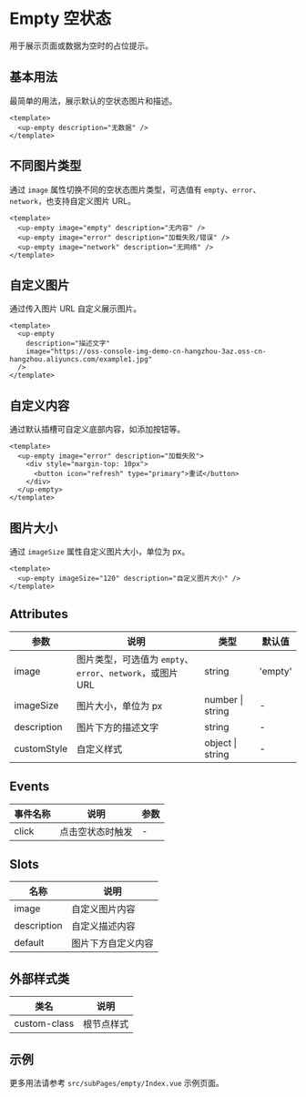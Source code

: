 # Empty 空状态

用于展示页面或数据为空时的占位提示。

## 基本用法

最简单的用法，展示默认的空状态图片和描述。

```vue
<template>
  <up-empty description="无数据" />
</template>
```

## 不同图片类型

通过 `image` 属性切换不同的空状态图片类型，可选值有 `empty`、`error`、`network`，也支持自定义图片 URL。

```vue
<template>
  <up-empty image="empty" description="无内容" />
  <up-empty image="error" description="加载失败/错误" />
  <up-empty image="network" description="无网络" />
</template>
```

## 自定义图片

通过传入图片 URL 自定义展示图片。

```vue
<template>
  <up-empty
    description="描述文字"
    image="https://oss-console-img-demo-cn-hangzhou-3az.oss-cn-hangzhou.aliyuncs.com/example1.jpg"
  />
</template>
```

## 自定义内容

通过默认插槽可自定义底部内容，如添加按钮等。

```vue
<template>
  <up-empty image="error" description="加载失败">
    <div style="margin-top: 10px">
      <button icon="refresh" type="primary">重试</button>
    </div>
  </up-empty>
</template>
```

## 图片大小

通过 `imageSize` 属性自定义图片大小，单位为 px。

```vue
<template>
  <up-empty imageSize="120" description="自定义图片大小" />
</template>
```

## Attributes

| 参数         | 说明                                         | 类型                                         | 默认值    |
| ------------ | -------------------------------------------- | -------------------------------------------- | --------- |
| image        | 图片类型，可选值为 `empty`、`error`、`network`，或图片 URL | string                                       | 'empty'   |
| imageSize    | 图片大小，单位为 px                           | number \| string                             | -         |
| description  | 图片下方的描述文字                            | string                                       | -         |
| customStyle  | 自定义样式                                   | object \| string                             | -         |

## Events

| 事件名称 | 说明         | 参数 |
| -------- | ------------ | ---- |
| click    | 点击空状态时触发 | -    |

## Slots

| 名称         | 说明             |
| ------------ | ---------------- |
| image        | 自定义图片内容   |
| description  | 自定义描述内容   |
| default      | 图片下方自定义内容 |

## 外部样式类

| 类名         | 说明       |
| ------------ | ---------- |
| custom-class | 根节点样式 |

## 示例

更多用法请参考 `src/subPages/empty/Index.vue` 示例页面。
